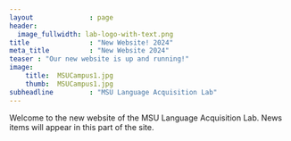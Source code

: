 ```yaml
---
layout              : page
header:
  image_fullwidth: lab-logo-with-text.png
title               : "New Website! 2024"
meta_title          : "New Website 2024"
teaser : "Our new website is up and running!"
image:
    title:  MSUCampus1.jpg
    thumb:  MSUCampus1.jpg
subheadline         : "MSU Language Acquisition Lab"
---
```




Welcome to the new website of the MSU Language Acquisition Lab. News items will appear in this part of the site.